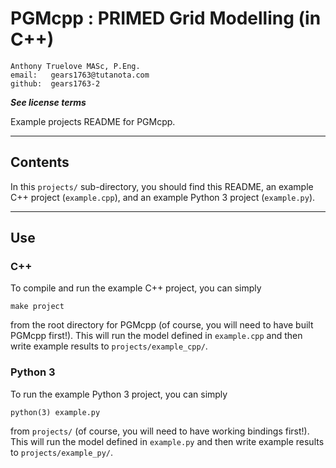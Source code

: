 # PGMcpp : PRIMED Grid Modelling (in C++)

    Anthony Truelove MASc, P.Eng.
    email:   gears1763@tutanota.com
    github:  gears1763-2

***See license terms***


Example projects README for PGMcpp.

--------


## Contents

In this `projects/` sub-directory, you should find this README, an example C++ project
(`example.cpp`), and an example Python 3 project (`example.py`).

--------


## Use

### C++

To compile and run the example C++ project, you can simply

    make project

from the root directory for PGMcpp (of course, you will need to have built PGMcpp
first!). This will run the model defined in `example.cpp` and then write example results
to `projects/example_cpp/`.

### Python 3

To run the example Python 3 project, you can simply

    python(3) example.py

from `projects/` (of course, you will need to have working bindings first!). This will
run the model defined in `example.py` and then write example results
to `projects/example_py/`.
